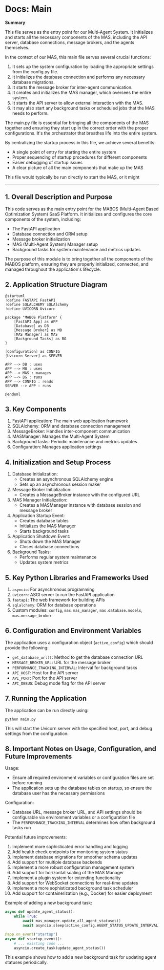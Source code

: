 # Docs: Main

**Summary**

This file serves as the entry point for our Multi-Agent System. It initializes and starts all the necessary components of the MAS, including the API server, database connections, message brokers, and the agents themselves.

In the context of our MAS, this main file serves several crucial functions:

1. It sets up the system configuration by loading the appropriate settings from the config.py file.
2. It initializes the database connection and performs any necessary database migrations.
3. It starts the message broker for inter-agent communication.
4. It creates and initializes the MAS manager, which oversees the entire system.
5. It starts the API server to allow external interaction with the MAS.
6. It may also start any background tasks or scheduled jobs that the MAS needs to perform.

The main.py file is essential for bringing all the components of the MAS together and ensuring they start up in the correct order with the proper configurations. It's the orchestrator that breathes life into the entire system.

By centralizing the startup process in this file, we achieve several benefits:

- A single point of entry for starting the entire system
- Proper sequencing of startup procedures for different components
- Easier debugging of startup issues
- A clear picture of all the main components that make up the MAS

This file would typically be run directly to start the MAS, or it might

---

## 1. Overall Description and Purpose

This code serves as the main entry point for the MABOS (Multi-Agent Based Optimization System) SaaS Platform. It initializes and configures the core components of the system, including:

- The FastAPI application
- Database connection and ORM setup
- Message broker initialization
- MAS (Multi-Agent System) Manager setup
- Background tasks for system maintenance and metrics updates

The purpose of this module is to bring together all the components of the MABOS platform, ensuring they are properly initialized, connected, and managed throughout the application's lifecycle.

## 2. Application Structure Diagram

```
@startuml
!define FASTAPI FastAPI
!define SQLALCHEMY SQLAlchemy
!define UVICORN Uvicorn

package "MABOS Platform" {
    [FastAPI App] as APP
    [Database] as DB
    [Message Broker] as MB
    [MAS Manager] as MAS
    [Background Tasks] as BG
}

[Configuration] as CONFIG
[Uvicorn Server] as SERVER

APP --> DB : uses
APP --> MB : uses
APP --> MAS : manages
APP --> BG : runs
APP --> CONFIG : reads
SERVER --> APP : runs

@enduml

```

## 3. Key Components

1. FastAPI application: The main web application framework
2. SQLAlchemy: ORM and database connection management
3. MessageBroker: Handles inter-component communication
4. MASManager: Manages the Multi-Agent System
5. Background tasks: Periodic maintenance and metrics updates
6. Configuration: Manages application settings

## 4. Initialization and Setup Process

1. Database Initialization:
    - Creates an asynchronous SQLAlchemy engine
    - Sets up an asynchronous session maker
2. Message Broker Initialization:
    - Creates a MessageBroker instance with the configured URL
3. MAS Manager Initialization:
    - Creates a MASManager instance with database session and message broker
4. Application Startup Event:
    - Creates database tables
    - Initializes the MAS Manager
    - Starts background tasks
5. Application Shutdown Event:
    - Shuts down the MAS Manager
    - Closes database connections
6. Background Tasks:
    - Performs regular system maintenance
    - Updates system metrics

## 5. Key Python Libraries and Frameworks Used

1. `asyncio`: For asynchronous programming
2. `uvicorn`: ASGI server to run the FastAPI application
3. `fastapi`: The web framework for building APIs
4. `sqlalchemy`: ORM for database operations
5. Custom modules: `config`, `mas.mas_manager`, `mas.database.models`, `mas.message_broker`

## 6. Configuration and Environment Variables

The application uses a configuration object (`active_config`) which should provide the following:

- `get_database_url()`: Method to get the database connection URL
- `MESSAGE_BROKER_URL`: URL for the message broker
- `PERFORMANCE_TRACKING_INTERVAL`: Interval for background tasks
- `API_HOST`: Host for the API server
- `API_PORT`: Port for the API server
- `API_DEBUG`: Debug mode flag for the API server

## 7. Running the Application

The application can be run directly using:

```
python main.py

```

This will start the Uvicorn server with the specified host, port, and debug settings from the configuration.

## 8. Important Notes on Usage, Configuration, and Future Improvements

Usage:

- Ensure all required environment variables or configuration files are set before running
- The application sets up the database tables on startup, so ensure the database user has the necessary permissions

Configuration:

- Database URL, message broker URL, and API settings should be configurable via environment variables or a configuration file
- The `PERFORMANCE_TRACKING_INTERVAL` determines how often background tasks run

Potential future improvements:

1. Implement more sophisticated error handling and logging
2. Add health check endpoints for monitoring system status
3. Implement database migrations for smoother schema updates
4. Add support for multiple database backends
5. Implement a more robust configuration management system
6. Add support for horizontal scaling of the MAS Manager
7. Implement a plugin system for extending functionality
8. Add support for WebSocket connections for real-time updates
9. Implement a more sophisticated background task scheduler
10. Add support for containerization (e.g., Docker) for easier deployment

Example of adding a new background task:

```python
async def update_agent_status():
    while True:
        await mas_manager.update_all_agent_statuses()
        await asyncio.sleep(active_config.AGENT_STATUS_UPDATE_INTERVAL)

@app.on_event("startup")
async def startup_event():
    # ... existing code ...
    asyncio.create_task(update_agent_status())

```

This example shows how to add a new background task for updating agent statuses periodically.